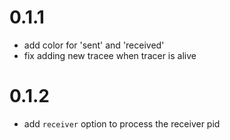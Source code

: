 # 0.1.1

- add color for 'sent' and 'received'
- fix adding new tracee when tracer is alive

# 0.1.2

- add `receiver` option to process the receiver pid
